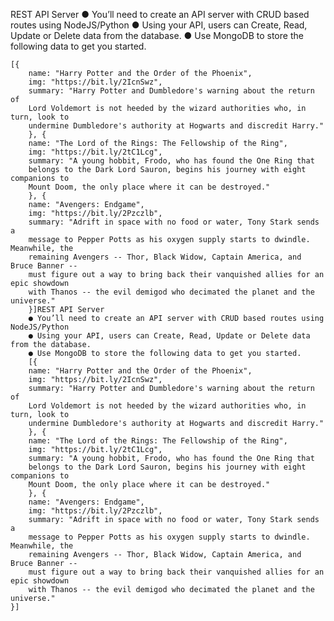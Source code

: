 REST API Server
● You’ll need to create an API server with CRUD based routes using NodeJS/Python
● Using your API, users can Create, Read, Update or Delete data from the database.
● Use MongoDB to store the following data to get you started.

    [{
        name: "Harry Potter and the Order of the Phoenix",
        img: "https://bit.ly/2IcnSwz",
        summary: "Harry Potter and Dumbledore's warning about the return of
        Lord Voldemort is not heeded by the wizard authorities who, in turn, look to
        undermine Dumbledore's authority at Hogwarts and discredit Harry."
        }, {
        name: "The Lord of the Rings: The Fellowship of the Ring",
        img: "https://bit.ly/2tC1Lcg",
        summary: "A young hobbit, Frodo, who has found the One Ring that
        belongs to the Dark Lord Sauron, begins his journey with eight companions to
        Mount Doom, the only place where it can be destroyed."
        }, {
        name: "Avengers: Endgame",
        img: "https://bit.ly/2Pzczlb",
        summary: "Adrift in space with no food or water, Tony Stark sends a
        message to Pepper Potts as his oxygen supply starts to dwindle. Meanwhile, the
        remaining Avengers -- Thor, Black Widow, Captain America, and Bruce Banner --
        must figure out a way to bring back their vanquished allies for an epic showdown
        with Thanos -- the evil demigod who decimated the planet and the universe."
        }]REST API Server
        ● You’ll need to create an API server with CRUD based routes using NodeJS/Python
        ● Using your API, users can Create, Read, Update or Delete data from the database.
        ● Use MongoDB to store the following data to get you started.
        [{
        name: "Harry Potter and the Order of the Phoenix",
        img: "https://bit.ly/2IcnSwz",
        summary: "Harry Potter and Dumbledore's warning about the return of
        Lord Voldemort is not heeded by the wizard authorities who, in turn, look to
        undermine Dumbledore's authority at Hogwarts and discredit Harry."
        }, {
        name: "The Lord of the Rings: The Fellowship of the Ring",
        img: "https://bit.ly/2tC1Lcg",
        summary: "A young hobbit, Frodo, who has found the One Ring that
        belongs to the Dark Lord Sauron, begins his journey with eight companions to
        Mount Doom, the only place where it can be destroyed."
        }, {
        name: "Avengers: Endgame",
        img: "https://bit.ly/2Pzczlb",
        summary: "Adrift in space with no food or water, Tony Stark sends a
        message to Pepper Potts as his oxygen supply starts to dwindle. Meanwhile, the
        remaining Avengers -- Thor, Black Widow, Captain America, and Bruce Banner --
        must figure out a way to bring back their vanquished allies for an epic showdown
        with Thanos -- the evil demigod who decimated the planet and the universe."
    }]